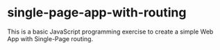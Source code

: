 # single-page-app-with-routing
This is a basic JavaScript programming exercise to create a simple Web App with Single-Page routing.
